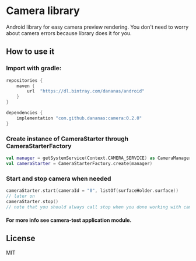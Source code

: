 # Camera library
Android library for easy camera preview rendering.
You don't need to worry about camera errors because library does it for you.

## How to use it
### Import with gradle:
```groovy
repositories {
    maven {
        url  "https://dl.bintray.com/dananas/android"
    }
}

dependencies {
    implementation "com.github.dananas:camera:0.2.0"
}
```
### Create instance of CameraStarter through CameraStarterFactory
```kotlin
val manager = getSystemService(Context.CAMERA_SERVICE) as CameraManager
val cameraStarter = CameraStarterFactory.create(manager)
```

### Start and stop camera when needed
```kotlin
cameraStarter.start(cameraId = "0", listOf(surfaceHolder.surface))
// later on
cameraStarter.stop()
// note that you should always call stop when you done working with camera.
```
#### For more info see camera-test application module.

## License
MIT